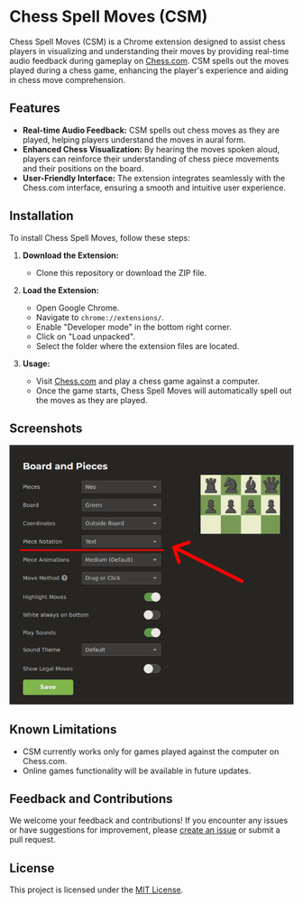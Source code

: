 # Chess Spell Moves (CSM)

Chess Spell Moves (CSM) is a Chrome extension designed to assist chess players in visualizing and understanding their moves by providing real-time audio feedback during gameplay on [Chess.com](https://www.chess.com/). CSM spells out the moves played during a chess game, enhancing the player's experience and aiding in chess move comprehension.

## Features

- **Real-time Audio Feedback:** CSM spells out chess moves as they are played, helping players understand the moves in aural form.
- **Enhanced Chess Visualization:** By hearing the moves spoken aloud, players can reinforce their understanding of chess piece movements and their positions on the board.
- **User-Friendly Interface:** The extension integrates seamlessly with the Chess.com interface, ensuring a smooth and intuitive user experience.

## Installation

To install Chess Spell Moves, follow these steps:

1. **Download the Extension:**
   - Clone this repository or download the ZIP file.
   
2. **Load the Extension:**
   - Open Google Chrome.
   - Navigate to `chrome://extensions/`.
   - Enable "Developer mode" in the bottom right corner.
   - Click on "Load unpacked".
   - Select the folder where the extension files are located.

3. **Usage:**
   - Visit [Chess.com](https://www.chess.com/) and play a chess game against a computer.
   - Once the game starts, Chess Spell Moves will automatically spell out the moves as they are played.

## Screenshots

![Chess Spell Moves in action](settings-screenshot.png)

## Known Limitations

- CSM currently works only for games played against the computer on Chess.com.
- Online games functionality will be available in future updates.

## Feedback and Contributions

We welcome your feedback and contributions! If you encounter any issues or have suggestions for improvement, please [create an issue](https://github.com/AudouxH/chess_spell_moves/issues) or submit a pull request.

## License

This project is licensed under the [MIT License](LICENSE).